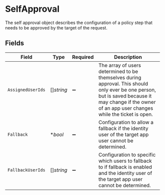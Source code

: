 # SelfApproval

The self approval object describes the configuration of a policy step that needs to be approved by the target of the request.


## Fields

| Field                                                                                                                                                                                                 | Type                                                                                                                                                                                                  | Required                                                                                                                                                                                              | Description                                                                                                                                                                                           |
| ----------------------------------------------------------------------------------------------------------------------------------------------------------------------------------------------------- | ----------------------------------------------------------------------------------------------------------------------------------------------------------------------------------------------------- | ----------------------------------------------------------------------------------------------------------------------------------------------------------------------------------------------------- | ----------------------------------------------------------------------------------------------------------------------------------------------------------------------------------------------------- |
| `AssignedUserIds`                                                                                                                                                                                     | []*string*                                                                                                                                                                                            | :heavy_minus_sign:                                                                                                                                                                                    | The array of users determined to be themselves during approval. This should only ever be one person, but is saved because it may change if the owner of an app user changes while the ticket is open. |
| `Fallback`                                                                                                                                                                                            | **bool*                                                                                                                                                                                               | :heavy_minus_sign:                                                                                                                                                                                    | Configuration to allow a fallback if the identity user of the target app user cannot be determined.                                                                                                   |
| `FallbackUserIds`                                                                                                                                                                                     | []*string*                                                                                                                                                                                            | :heavy_minus_sign:                                                                                                                                                                                    | Configuration to specific which users to fallback to if fallback is enabled and the identity user of the target app user cannot be determined.                                                        |